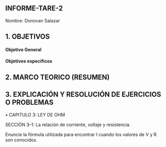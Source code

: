 ## INFORME-TARE-2

Nombre: Donovan Salazar

## 1. OBJETIVOS
#### Objetivo General

#### Objetivos especificos


## 2. MARCO TEORICO (RESUMEN)

## 3. EXPLICACIÓN Y RESOLUCIÓN DE EJERCICIOS O PROBLEMAS
• CAPITULO 3: LEY DE OHM

SECCIÓN 3–1: La relación de corriente, voltaje y resistencia.

Enuncie la fórmula utilizada para encontrar I cuando los valores de V y R son conocidos.




